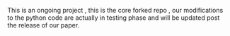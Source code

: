 This is an ongoing project , this is the core forked repo , our modifications to the python code are actually in testing phase and will be updated post the release of our paper.
